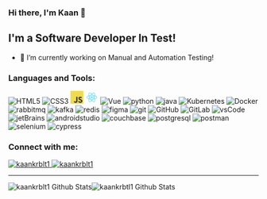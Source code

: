 ### Hi there, I'm Kaan 👋

## I'm a Software Developer In Test!

- :dart: I’m currently working on Manual and Automation Testing!

### Languages and Tools:

<p align="left">
  <img  width="26px" src="https://www.vectorlogo.zone/logos/w3_html5/w3_html5-icon.svg" alt="HTML5"/>
  <img  width="26px" src="https://www.vectorlogo.zone/logos/w3_css/w3_css-icon.svg" alt="CSS3"/>
  <img  width="26px" src="https://raw.githubusercontent.com/github/explore/80688e429a7d4ef2fca1e82350fe8e3517d3494d/topics/javascript/javascript.png" alt="JavaScript" />
  <img  width="26px" src="https://raw.githubusercontent.com/github/explore/80688e429a7d4ef2fca1e82350fe8e3517d3494d/topics/react/react.png" alt="React"/>
  <img  width="26px" src="https://www.vectorlogo.zone/logos/vuejs/vuejs-icon.svg" alt="Vue"/>
  <img  width="26px" src="https://www.vectorlogo.zone/logos/python/python-icon.svg" alt="python"/>
  <img  width="26px" src="https://www.vectorlogo.zone/logos/java/java-icon.svg" alt="java"/>
  <img  width="26px" src="https://www.vectorlogo.zone/logos/kubernetes/kubernetes-icon.svg" alt="Kubernetes"/>
  <img  width="26px" src="https://www.vectorlogo.zone/logos/docker/docker-icon.svg" alt="Docker"/>
  <img  width="26px" src="https://www.vectorlogo.zone/logos/rabbitmq/rabbitmq-icon.svg" alt="rabbitmq"/>
  <img  width="26px" src="https://www.vectorlogo.zone/logos/apache_kafka/apache_kafka-icon.svg" alt="kafka"/>
  <img  width="26px" src="https://www.vectorlogo.zone/logos/redis/redis-icon.svg" alt="redis"/>
  <img  width="26px" src="https://www.vectorlogo.zone/logos/figma/figma-icon.svg" alt="figma"/> 
  <img  width="26px" src="https://www.vectorlogo.zone/logos/git-scm/git-scm-icon.svg" alt="git"/>
  <img  width="26px" src="https://www.vectorlogo.zone/logos/github/github-tile.svg" alt="GitHub"/>
  <img  width="26px" src="https://www.vectorlogo.zone/logos/gitlab/gitlab-icon.svg" alt="GitLab"/>
  <img  width="26px" src="https://www.vectorlogo.zone/logos/visualstudio_code/visualstudio_code-icon.svg" alt="vsCode"/>
  <img  width="26px" src="https://www.vectorlogo.zone/logos/jetbrains/jetbrains-icon.svg" alt="jetBrains"/>
  <img  width="26px" src="https://www.vectorlogo.zone/logos/android/android-icon.svg" alt="androidstudio"/>
  <img  width="26px" src="https://www.vectorlogo.zone/logos/couchbase/couchbase-icon.svg" alt="couchbase"/>
  <img  width="26px" src="https://www.vectorlogo.zone/logos/postgresql/postgresql-icon.svg" alt="postgresql"/>
  <img  width="26px" src="https://www.vectorlogo.zone/logos/getpostman/getpostman-icon.svg" alt="postman"/>
  <img  width="26px" src="https://asset.brandfetch.io/id3uyOwT-S/idgLpsQVbx.jpeg" alt="selenium"/>
  <img  width="26px" src="https://asset.brandfetch.io/idIq_kF0rb/idv3zwmSiY.jpeg" alt="cypress"/>
</p>

### Connect with me:

<p align="left">
  <a href="https://www.linkedin.com/in/kaankarabulut1/" target="blank">
    <img src="https://img.shields.io/badge/LinkedIn-0077B5?style=for-the-badge&logo=linkedin&logoColor=white" alt="kaankrblt1" />
  </a>
  <a href="https://twitter.com/kaankrblt1_" target="blank">
    <img src="https://img.shields.io/badge/Twitter-1DA1F2?style=for-the-badge&logo=twitter&logoColor=white" alt="kaankrblt1" />
  </a>
</p>

---

<img align="left" alt="kaankrblt1 Github Stats" src="https://github-readme-stats.vercel.app/api?username=kaankrblt1&count_private=true&show_icons=true&theme=dark"/>
<img align="left" alt="kaankrbtl1 Github Stats" src="https://github-readme-stats.vercel.app/api/top-langs/?username=kaankrblt1&theme=dark&count_private=true&layout=compact"/>
